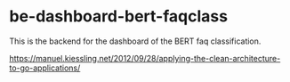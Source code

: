 # be-dashboard-bert-faqclass
This is the backend for the dashboard of the BERT faq classification.

https://manuel.kiessling.net/2012/09/28/applying-the-clean-architecture-to-go-applications/